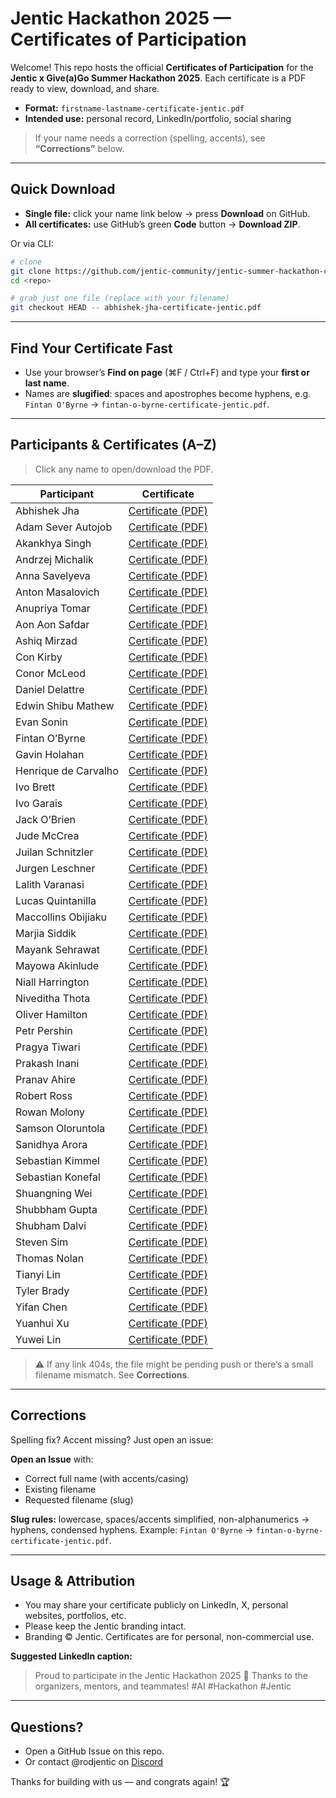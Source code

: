 # Jentic Hackathon 2025 — Certificates of Participation

Welcome! This repo hosts the official **Certificates of Participation** for the **Jentic x Give(a)Go Summer Hackathon 2025**. Each certificate is a PDF ready to view, download, and share.

* **Format:** `firstname-lastname-certificate-jentic.pdf`
* **Intended use:** personal record, LinkedIn/portfolio, social sharing

> If your name needs a correction (spelling, accents), see **“Corrections”** below.

---

## Quick Download

* **Single file:** click your name link below → press **Download** on GitHub.
* **All certificates:** use GitHub’s green **Code** button → **Download ZIP**.

Or via CLI:

```bash
# clone
git clone https://github.com/jentic-community/jentic-summer-hackathon-certificates-participation.git
cd <repo>

# grab just one file (replace with your filename)
git checkout HEAD -- abhishek-jha-certificate-jentic.pdf
```

---

## Find Your Certificate Fast

* Use your browser’s **Find on page** (⌘F / Ctrl+F) and type your **first or last name**.
* Names are **slugified**: spaces and apostrophes become hyphens, e.g.
  `Fintan O'Byrne` → `fintan-o-byrne-certificate-jentic.pdf`.

---

## Participants & Certificates (A–Z)

> Click any name to open/download the PDF.

| Participant          | Certificate                                                        |
| -------------------- | ------------------------------------------------------------------ |
| Abhishek Jha         | [Certificate (PDF)](./abhishek-jha-certificate-jentic.pdf)         |
| Adam Sever Autojob   | [Certificate (PDF)](./adam-sever-autojob-certificate-jentic.pdf)   |
| Akankhya Singh       | [Certificate (PDF)](./akankhya-singh-certificate-jentic.pdf)       |
| Andrzej Michalik     | [Certificate (PDF)](./andrzej-michalik-certificate-jentic.pdf)     |
| Anna Savelyeva       | [Certificate (PDF)](./anna-savelyeva-certificate-jentic.pdf)       |
| Anton Masalovich     | [Certificate (PDF)](./anton-masalovich-certificate-jentic.pdf)     |
| Anupriya Tomar       | [Certificate (PDF)](./anupriya-tomar-certificate-jentic.pdf)       |
| Aon Aon Safdar       | [Certificate (PDF)](./aon-aon-safdar-certificate-jentic.pdf)       |
| Ashiq Mirzad         | [Certificate (PDF)](./ashiq-mirzad-certificate-jentic.pdf)         |
| Con Kirby            | [Certificate (PDF)](./con-kirby-certificate-jentic.pdf)            |
| Conor McLeod         | [Certificate (PDF)](./conor-mcleod-certificate-jentic.pdf)         |
| Daniel Delattre      | [Certificate (PDF)](./daniel-delattre-certificate-jentic.pdf)      |
| Edwin Shibu Mathew   | [Certificate (PDF)](./edwin-shibu-mathew-certificate-jentic.pdf)   |
| Evan Sonin           | [Certificate (PDF)](./evan-sonin-certificate-jentic.pdf)           |
| Fintan O’Byrne       | [Certificate (PDF)](./fintan-o-byrne-certificate-jentic.pdf)       |
| Gavin Holahan        | [Certificate (PDF)](./gavin-holahan-certificate-jentic.pdf)        |
| Henrique de Carvalho | [Certificate (PDF)](./henrique-de-carvalho-certificate-jentic.pdf) |
| Ivo Brett            | [Certificate (PDF)](./ivo-brett-certificate-jentic.pdf)            |
| Ivo Garais           | [Certificate (PDF)](./ivo-garais-certificate-jentic.pdf)           |
| Jack O’Brien         | [Certificate (PDF)](./jack-obrien-certificate-jentic.pdf)          |
| Jude McCrea          | [Certificate (PDF)](./jude-mccrea-certificate-jentic.pdf)          |
| Juilan Schnitzler    | [Certificate (PDF)](./juilan-schnitzler-certificate-jentic.pdf)    |
| Jurgen Leschner      | [Certificate (PDF)](./jurgen-leschner-certificate-jentic.pdf)      |
| Lalith Varanasi      | [Certificate (PDF)](./lalith-varanasi-certificate-jentic.pdf)      |
| Lucas Quintanilla    | [Certificate (PDF)](./lucas-quintanilla-certificate-jentic.pdf)    |
| Maccollins Obijiaku  | [Certificate (PDF)](./maccollins-obijiaku-certificate-jentic.pdf)  |
| Marjia Siddik        | [Certificate (PDF)](./marjia-siddik-certificate-jentic.pdf)        |
| Mayank Sehrawat      | [Certificate (PDF)](./mayank-sehrawat-certificate-jentic.pdf)      |
| Mayowa Akinlude      | [Certificate (PDF)](./mayowa-akinlude-certificate-jentic.pdf)      |
| Niall Harrington     | [Certificate (PDF)](./niall-harrington-certificate-jentic.pdf)     |
| Niveditha Thota      | [Certificate (PDF)](./niveditha-thota-certificate-jentic.pdf)      |
| Oliver Hamilton      | [Certificate (PDF)](./oliver-hamilton-certificate-jentic.pdf)      |
| Petr Pershin         | [Certificate (PDF)](./petr-pershin-certificate-jentic.pdf)         |
| Pragya Tiwari        | [Certificate (PDF)](./pragya-tiwari-certificate-jentic.pdf)        |
| Prakash Inani        | [Certificate (PDF)](./prakash-inani-certificate-jentic.pdf)        |
| Pranav Ahire         | [Certificate (PDF)](./pranav-ahire-certificate-jentic.pdf)         |
| Robert Ross          | [Certificate (PDF)](./robert-ross-certificate-jentic.pdf)          |
| Rowan Molony         | [Certificate (PDF)](./rowan-molony-certificate-jentic.pdf)         |
| Samson Oloruntola    | [Certificate (PDF)](./samson-oloruntola-certificate-jentic.pdf)    |
| Sanidhya Arora       | [Certificate (PDF)](./sanidhya-arora-certificate-jentic.pdf)       |
| Sebastian Kimmel     | [Certificate (PDF)](./sebastian-kimmel-certificate-jentic.pdf)     |
| Sebastian Konefal    | [Certificate (PDF)](./sebastian-konefal-certificate-jentic.pdf)    |
| Shuangning Wei       | [Certificate (PDF)](./shuangning-wei-certificate-jentic.pdf)       |
| Shubbham Gupta       | [Certificate (PDF)](./shubbham-gupta-certificate-jentic.pdf)       |
| Shubham Dalvi        | [Certificate (PDF)](./shubham-dalvi-certificate-jentic.pdf)        |
| Steven Sim           | [Certificate (PDF)](./steven-sim-certificate-jentic.pdf)           |
| Thomas Nolan         | [Certificate (PDF)](./thomas-nolan-certificate-jentic.pdf)         |
| Tianyi Lin           | [Certificate (PDF)](./tianyi-lin-certificate-jentic.pdf)           |
| Tyler Brady          | [Certificate (PDF)](./tyler-brady-certificate-jentic.pdf)          |
| Yifan Chen           | [Certificate (PDF)](./yifan-chen-certificate-jentic.pdf)           |
| Yuanhui Xu           | [Certificate (PDF)](./yuanhui-xu-certificate-jentic.pdf)           |
| Yuwei Lin            | [Certificate (PDF)](./yuwei-lin-certificate-jentic.pdf)            |


> ⚠️ If any link 404s, the file might be pending push or there’s a small filename mismatch. See **Corrections**.

---

## Corrections

Spelling fix? Accent missing? Just open an issue:

**Open an Issue** with:

   * Correct full name (with accents/casing)
   * Existing filename
   * Requested filename (slug)

**Slug rules:** lowercase, spaces/accents simplified, non-alphanumerics → hyphens, condensed hyphens.
Example: `Fintan O'Byrne` → `fintan-o-byrne-certificate-jentic.pdf`.

---

## Usage & Attribution

* You may share your certificate publicly on LinkedIn, X, personal websites, portfolios, etc.
* Please keep the Jentic branding intact.
* Branding © Jentic. Certificates are for personal, non-commercial use.

**Suggested LinkedIn caption:**

> Proud to participate in the Jentic Hackathon 2025 🚀
> Thanks to the organizers, mentors, and teammates! #AI #Hackathon #Jentic

---

## Questions?

* Open a GitHub Issue on this repo.
* Or contact @rodjentic on [Discord](https://discord.gg/TdbWXZsUSm)

Thanks for building with us — and congrats again! 🏆
